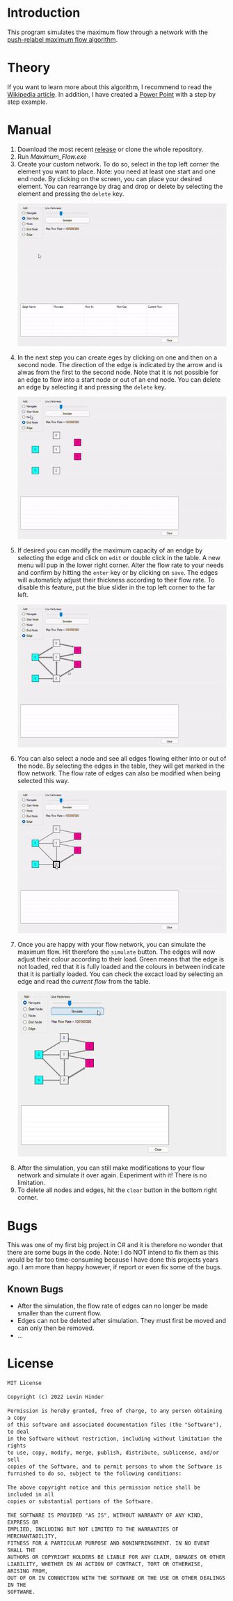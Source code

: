 # Introduction
This program simulates the maximum flow through a network with the [push-relabel maximum flow algorithm](https://en.wikipedia.org/wiki/Push%E2%80%93relabel_maximum_flow_algorithm).


# Theory
If you want to learn more about this algorithm, I recommend to read the [Wikipedia article](https://en.wikipedia.org/wiki/Push%E2%80%93relabel_maximum_flow_algorithm). In addition, I have created a [Power Point](https://github.com/LevinHinder/Push-Relabel-Maximum-Flow-Algorithm/blob/main/push%E2%80%93relabel%20maximum%20flow%20algorithm.pptx) with a step by step example.


# Manual
1. Download the most recent [release](https://github.com/LevinHinder/Push-Relabel-Maximum-Flow-Algorithm/releases) or clone the whole repository.
2. Run *Maximum_Flow.exe*
3. Create your custom network. To do so, select in the top left corner the element you want to place. Note: you need at least one start and one end node. By clicking on the screen, you can place your desired element. You can rearrange by drag and drop or delete by selecting the element and pressing the `delete` key.
   <p><img src="https://github.com/LevinHinder/Push-Relabel-Maximum-Flow-Algorithm/blob/main/images/manual%201.gif"/></p>
4. In the next step you can create eges by clicking on one and then on a second node. The direction of the edge is indicated by the arrow and is alwas from the first to the second node. Note that it is not possible for an edge to flow into a start node or out of an end node. You can delete an edge by selecting it and pressing the `delete` key.
    <p><img src="https://github.com/LevinHinder/Push-Relabel-Maximum-Flow-Algorithm/blob/main/images/manual%202.gif"/></p>
5. If desired you can modify the maximum capacity of an endge by selecting the edge and click on `edit` or double click in the table. A new menu will pup in the lower right corner. Alter the flow rate to your needs and confirm by hitting the `enter` key or by clicking on `save`. The edges will automaticly adjust their thickness according to their flow rate. To disable this feature, put the blue slider in the top left corner to the far left.
    <p><img src="https://github.com/LevinHinder/Push-Relabel-Maximum-Flow-Algorithm/blob/main/images/manual%203.gif"/></p>
6. You can also select a node and see all edges flowing either into or out of the node. By selecting the edges in the table, they will get marked in the flow network. The flow rate of edges can also be modified when being selected this way.
    <p><img src="https://github.com/LevinHinder/Push-Relabel-Maximum-Flow-Algorithm/blob/main/images/manual%204.gif"/></p>
7. Once you are happy with your flow network, you can simulate the maximum flow. Hit therefore the `simulate` button. The edges will now adjust their colour according to their load. Green means that the edge is not loaded, red that it is fully loaded and the colours in between indicate that it is partially loaded. You can check the excact load by selecting an edge and read the *current flow* from the table.
    <p><img src="https://github.com/LevinHinder/Push-Relabel-Maximum-Flow-Algorithm/blob/main/images/manual%205.gif"/></p>
8. After the simulation, you can still make modifications to your flow network and simulate it over again. Experiment with it! There is no limitation.
9. To delete all nodes and edges, hit the `clear` button in the bottom right corner.


# Bugs
This was one of my first big project in C# and it is therefore no wonder that there are some bugs in the code. Note: I do NOT intend to fix them as this would be far too time-consuming because I have done this projects years ago. I am more than happy however, if report or even fix some of the bugs.

## Known Bugs
- After the simulation, the flow rate of edges can no longer be made smaller than the current flow.
- Edges can not be deleted after simulation. They must first be moved and can only then be removed.
- ...


# License

    MIT License

    Copyright (c) 2022 Levin Hinder

    Permission is hereby granted, free of charge, to any person obtaining a copy
    of this software and associated documentation files (the "Software"), to deal
    in the Software without restriction, including without limitation the rights
    to use, copy, modify, merge, publish, distribute, sublicense, and/or sell
    copies of the Software, and to permit persons to whom the Software is
    furnished to do so, subject to the following conditions:

    The above copyright notice and this permission notice shall be included in all
    copies or substantial portions of the Software.

    THE SOFTWARE IS PROVIDED "AS IS", WITHOUT WARRANTY OF ANY KIND, EXPRESS OR
    IMPLIED, INCLUDING BUT NOT LIMITED TO THE WARRANTIES OF MERCHANTABILITY,
    FITNESS FOR A PARTICULAR PURPOSE AND NONINFRINGEMENT. IN NO EVENT SHALL THE
    AUTHORS OR COPYRIGHT HOLDERS BE LIABLE FOR ANY CLAIM, DAMAGES OR OTHER
    LIABILITY, WHETHER IN AN ACTION OF CONTRACT, TORT OR OTHERWISE, ARISING FROM,
    OUT OF OR IN CONNECTION WITH THE SOFTWARE OR THE USE OR OTHER DEALINGS IN THE
    SOFTWARE.
